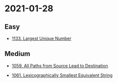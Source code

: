 # 2021-01-28

## Easy

* [1133. Largest Unique Number](https://leetcode.com/problems/largest-unique-number/)

## Medium

* [1059. All Paths from Source Lead to Destination](https://leetcode.com/problems/all-paths-from-source-lead-to-destination/)

* [1061. Lexicographically Smallest Equivalent String](https://leetcode.com/problems/lexicographically-smallest-equivalent-string/)
